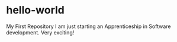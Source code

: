 # hello-world
My First Repository
I am just starting an Apprenticeship in Software development.  Very exciting!
